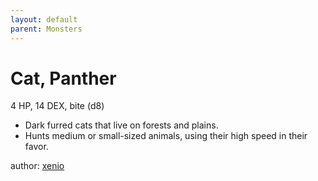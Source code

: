 ```yaml
---
layout: default
parent: Monsters 
--- 
```

# Cat, Panther
4 HP, 14 DEX, bite (d8)  
- Dark furred cats that live on forests and plains.  
- Hunts medium or small-sized animals, using their high speed in their favor.  

author: [xenio](https://xenioinabottle.blogspot.com) 

